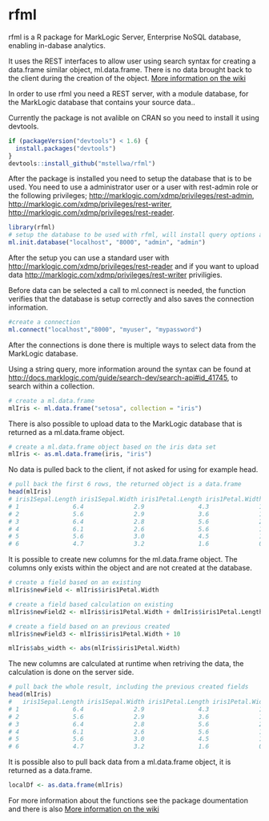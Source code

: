 # rfml

rfml is a R package for MarkLogic Server, Enterprise NoSQL database, enabling in-dabase analytics.

It uses the REST interfaces to allow user using search syntax for creating a data.frame similar object, ml.data.frame. There is no data brought back to the client during the creation of the object. [More information on the wiki](https://github.com/mstellwa/rfml/wiki/Introduction-to-the-rfml-package)

In order to use rfml you need a REST server, with a module database, for the MarkLogic database that contains your source data..

Currently the package is not avalible on CRAN so you need to install it using devtools.
```R
if (packageVersion("devtools") < 1.6) {
  install.packages("devtools")
}
devtools::install_github("mstellwa/rfml")
```

After the package is installed you need to setup the database that is to be used. You need to use a administrator user or a user with rest-admin role or the following privileges; http://marklogic.com/xdmp/privileges/rest-admin, http://marklogic.com/xdmp/privileges/rest-writer, http://marklogic.com/xdmp/privileges/rest-reader.

```R
library(rfml)
# setup the database to be used with rfml, will install query options and transformation
ml.init.database("localhost", "8000", "admin", "admin")

````
After the setup you can use a standard user with http://marklogic.com/xdmp/privileges/rest-reader and if you want to upload data http://marklogic.com/xdmp/privileges/rest-writer priviligies.

Before data can be selected a call to ml.connect is needed, the function verifies that the database is setup correctly and also saves the connection information.
```R
#create a connection
ml.connect("localhost","8000", "myuser", "mypassword")
```
After the connections is done there is multiple ways to select data from the MarkLogic database.

Using a string query, more information around the syntax can be found at http://docs.marklogic.com/guide/search-dev/search-api#id_41745, to search within a collection.
```R
# create a ml.data.frame
mlIris <- ml.data.frame("setosa", collection = "iris")
```
There is also possible to upload data to the MarkLogic database that is returned as a ml.data.frame object.
```R
# create a ml.data.frame object based on the iris data set
mlIris <- as.ml.data.frame(iris, "iris")
```
No data is pulled back to the client, if not asked for using for example head.
```R
# pull back the first 6 rows, the returned object is a data.frame
head(mlIris)
# iris1Sepal.Length iris1Sepal.Width iris1Petal.Length iris1Petal.Width iris1Species
# 1               6.4              2.9               4.3              1.3   versicolor
# 2               5.6              2.9               3.6              1.3   versicolor
# 3               6.4              2.8               5.6              2.1    virginica
# 4               6.1              2.6               5.6              1.4    virginica
# 5               5.6              3.0               4.5              1.5   versicolor
# 6               4.7              3.2               1.6              0.2       setosa
```
It is possible to create new columns for the ml.data.frame object. The columns only exists within the object and are not created at the database. 
```R
# create a field based on an existing
mlIris$newField <- mlIris$iris1Petal.Width

# create a field based calculation on existing
mlIris$newField2 <- mlIris$iris1Petal.Width + dmlIris$iris1Petal.Length

# create a field based on an previous created
mlIris$newField3 <- mlIris$iris1Petal.Width + 10

mlIris$abs_width <- abs(mlIris$iris1Petal.Width)
```
The new columns are calculated at runtime when retriving the data, the calculation is done on the server side.
```R
# pull back the whole result, including the previous created fields
head(mlIris)
#   iris1Sepal.Length iris1Sepal.Width iris1Petal.Length iris1Petal.Width iris1Species newField newField2 newField3 abs_width
# 1               6.4              2.9               4.3              1.3   versicolor      1.3       5.6      11.3       1.3
# 2               5.6              2.9               3.6              1.3   versicolor      1.3       4.9      11.3       1.3
# 3               6.4              2.8               5.6              2.1    virginica      2.1       7.7      12.1       2.1
# 4               6.1              2.6               5.6              1.4    virginica      1.4       7.0      11.4       1.4
# 5               5.6              3.0               4.5              1.5   versicolor      1.5       6.0      11.5       1.5
# 6               4.7              3.2               1.6              0.2       setosa      0.2       1.8      10.2       0.2
```
It is possible also to pull back data from a  ml.data.frame object, it is returned as a data.frame.
```R
localDf <- as.data.frame(mlIris)
```
For more information about the functions see the package doumentation and there is also  [More information on the wiki](https://github.com/mstellwa/rfml/wiki/Introduction-to-the-rfml-package)
